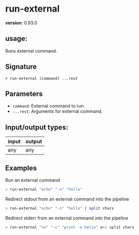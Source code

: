 # run-external

**version**: 0.93.0

## **usage**:

Runs external command.

## Signature

`> run-external (command) ...rest`

## Parameters

- `command`: External command to run.
- `...rest`: Arguments for external command.

## Input/output types:

| input | output |
| ----- | ------ |
| any   | any    |

## Examples

Run an external command

```bash
> run-external "echo" "-n" "hello"
```

Redirect stdout from an external command into the pipeline

```bash
> run-external "echo" "-n" "hello" | split chars
```

Redirect stderr from an external command into the pipeline

```bash
> run-external "nu" "-c" "print -e hello" e>| split chars
```
